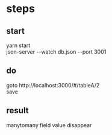 # steps

## start
yarn start  
json-server --watch db.json --port 3001

## do
goto http://localhost:3000/#/tableA/2  
save

## result
manytomany field value disappear